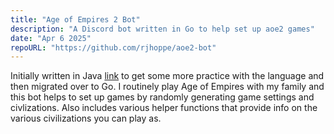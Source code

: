 ```yaml
---
title: "Age of Empires 2 Bot"
description: "A Discord bot written in Go to help set up aoe2 games"
date: "Apr 6 2025"
repoURL: "https://github.com/rjhoppe/aoe2-bot"
---
```


Initially written in Java [link](https://github.com/rjhoppe/aoe2-randomizer) to get some more practice with the language and then migrated over to Go. I routinely play Age of Empires with my family and this bot helps to set up games by randomly generating game settings and civlizations. Also includes various helper functions that provide info on the various civilizations you can play as.